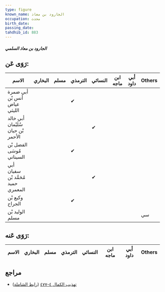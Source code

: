 ```yaml
---
type: figure
known_name: الجارود بن معاذ
occupation: محدث
birth_date:
passing_date:
tahdhib_id: 883
---
```

##### الجارود بن معاذ السلمي

## رَوَى عَن:
| الاسم                               | البخاري | مسلم | الترمذي | النسائي | ابن ماجه | أبي داود | Others |
| ----------------------------------- | ------- | ---- | ------- | ------- | -------- | -------- | ------ |
| أبي ضمرة أنس بْن عياض الليثي        |         |      | ✔       |         |          |          |        |
| أبي خالد سُلَيْمان بْن حيان الأحمر  |         |      |         | ✔       |          |          |        |
| الفضل بْن مُوسَى السيناني           |         |      | ✔       |         |          |          |        |
| أبي سفيان مُحَمَّد بْن حميد المعمري |         |      |         | ✔       |          |          |        |
| وكيع بْن الجراح                     |         |      | ✔       |         |          |          |        |
| الوليد بْن مسلم                     |         |      |         |         |          |          | سي     |
## رَوَى عَنه:
| الاسم | البخاري | مسلم | الترمذي | النسائي | ابن ماجه | أبي داود | Others |
| ----- | ------- | ---- | ------- | ------- | -------- | -------- | ------ |
## مراجع
- [تهذيب الكمال ٤-٤٧٧](obsidian://open?vault=Tahdhib-al-Kamal&file=Figures/٨٨٣-الجارود%20بن%20معاذ%20السلمي) ([رابط الشاملة](https://shamela.ws/book/3722/1991))